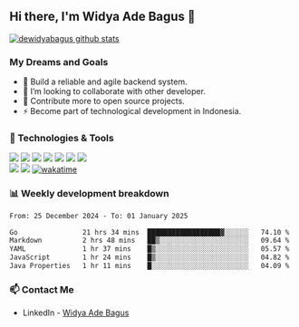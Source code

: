 ## Hi there, I'm Widya Ade Bagus 👋

[![dewidyabagus github stats](https://github-readme-stats.vercel.app/api?username=dewidyabagus)](https://github.com/dewidyabagus/dewidyabagus)

### My Dreams and Goals
- 🌱 Build a reliable and agile backend system.
- 👯 I’m looking to collaborate with other developer.
- 🥅 Contribute more to open source projects.
- ⚡ Become part of technological development in Indonesia.

### 🔧 Technologies & Tools
![](https://img.shields.io/badge/OS-Linux_Debian-informational?style=flat&logo=linux&logoColor=white&color=blue)
![](https://img.shields.io/badge/Database-MySQL-informational?style=flat&logo=mysql&logoColor=white&color=blue)
![](https://img.shields.io/badge/Messaging-RabbitMQ-informational?style=flat&logo=rabbitmq&logoColor=white&color=blue)
![](https://img.shields.io/badge/Language-Golang-informational?style=flat&logo=go&logoColor=white&color=blue)
![](https://img.shields.io/badge/Editor-Visual_Studio_Code-informational?style=flat&logo=visualstudiocode&logoColor=white&color=blue)
![](https://img.shields.io/badge/Shell-Bash-informational?style=flat&logo=gnu-bash&logoColor=white&color=blue)
![](https://img.shields.io/badge/VCS-Git-informational?style=flat&logo=git&logoColor=white&color=blue)<br />
![](https://img.shields.io/badge/Container-Docker-informational?style=flat&logo=docker&logoColor=white&color=blue)
![](https://img.shields.io/badge/REST_Client-Postman-informational?style=flat&logo=postman&logoColor=white&color=blue)
[![wakatime](https://wakatime.com/badge/user/8623d08b-0ace-4535-9063-e0230298f0a9.svg)](https://wakatime.com/@8623d08b-0ace-4535-9063-e0230298f0a9)

### 📊 Weekly development breakdown

<!--START_SECTION:waka-->

```txt
From: 25 December 2024 - To: 01 January 2025

Go                21 hrs 34 mins  ██████████████████▓░░░░░░   74.10 %
Markdown          2 hrs 48 mins   ██▒░░░░░░░░░░░░░░░░░░░░░░   09.64 %
YAML              1 hr 37 mins    █▒░░░░░░░░░░░░░░░░░░░░░░░   05.57 %
JavaScript        1 hr 24 mins    █▒░░░░░░░░░░░░░░░░░░░░░░░   04.82 %
Java Properties   1 hr 11 mins    █░░░░░░░░░░░░░░░░░░░░░░░░   04.09 %
```

<!--END_SECTION:waka-->

### 📫 Contact Me
- LinkedIn - [Widya Ade Bagus](https://www.linkedin.com/in/widyaadebagus/)
